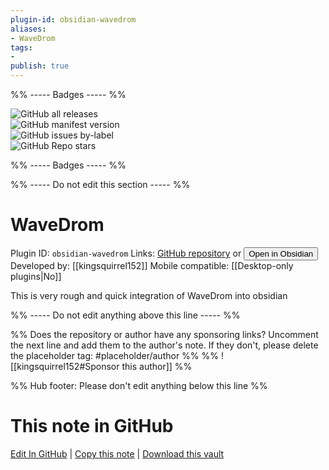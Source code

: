 ```yaml
---
plugin-id: obsidian-wavedrom
aliases:
- WaveDrom
tags: 
- 
publish: true
---
```


%% ----- Badges ----- %%

![GitHub all releases](https://img.shields.io/github/downloads/kingsquirrel152/obsidian-wavedrom/total?color=573E7A&logo=github&style=for-the-badge)   
![GitHub manifest version](https://img.shields.io/github/manifest-json/v/kingsquirrel152/obsidian-wavedrom?color=573E7A&logo=github&style=for-the-badge)   
![GitHub issues by-label](https://img.shields.io/github/issues/kingsquirrel152/obsidian-wavedrom/help%20wanted?color=573E7A&logo=github&style=for-the-badge)   
![GitHub Repo stars](https://img.shields.io/github/stars/kingsquirrel152/obsidian-wavedrom?color=573E7A&logo=github&style=for-the-badge)

%% ----- Badges ----- %%

%% ----- Do not edit this section ----- %%

# WaveDrom

Plugin ID: `obsidian-wavedrom`
Links: [GitHub repository](https://github.com/kingsquirrel152/obsidian-wavedrom) or [<button id=HH>Open in Obsidian</button>](obsidian://goto-plugin?id=obsidian-wavedrom)
Developed by: [[kingsquirrel152]]
Mobile compatible: [[Desktop-only plugins|No]]

This is very rough and quick integration of WaveDrom into obsidian

%% ----- Do not edit anything above this line ----- %% 

%% Does the repository or author have any sponsoring links? Uncomment the next line and add them to the author's note. If they don't, please delete the placeholder tag: #placeholder/author %%
%% ![[kingsquirrel152#Sponsor this author]] %%

%% Hub footer: Please don't edit anything below this line %%

# This note in GitHub

<span class="git-footer">[Edit In GitHub](https://github.dev/obsidian-community/obsidian-hub/blob/main/02%20-%20Community%20Expansions/02.05%20All%20Community%20Expansions/Plugins/obsidian-wavedrom.md "git-hub-edit-note") | [Copy this note](https://raw.githubusercontent.com/obsidian-community/obsidian-hub/main/02%20-%20Community%20Expansions/02.05%20All%20Community%20Expansions/Plugins/obsidian-wavedrom.md "git-hub-copy-note") | [Download this vault](https://github.com/obsidian-community/obsidian-hub/archive/refs/heads/main.zip "git-hub-download-vault") </span>